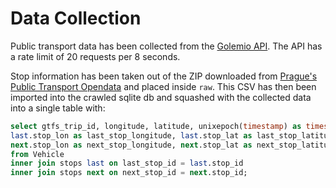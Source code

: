 # Data Collection

Public transport data has been collected from the [Golemio API](https://api.golemio.cz/pid/docs/openapi/). The API has a rate limit of 20 requests per 8 seconds.

Stop information has been taken out of the ZIP downloaded from [Prague's Public Transport Opendata](https://opendata.praha.eu/datasets/https%3A%2F%2Fapi.opendata.praha.eu%2Flod%2Fcatalog%2F9a6a1d8e-45b9-41de-b9ae-0bcec7126876) and placed inside `raw`. This CSV has then been imported into the crawled sqlite db and squashed with the collected data into a single table with:

```sql
select gtfs_trip_id, longitude, latitude, unixepoch(timestamp) as timestamp, unixepoch(start_timestamp) as start_timestamp,
last.stop_lon as last_stop_longitude, last.stop_lat as last_stop_latitue,
next.stop_lon as next_stop_longitude, next.stop_lat as next_stop_latitue
from Vehicle
inner join stops last on last_stop_id = last.stop_id
inner join stops next on next_stop_id = next.stop_id;
```
